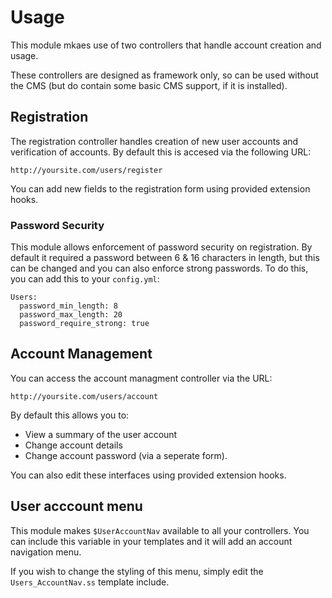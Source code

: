 # Usage

This module mkaes use of two controllers that handle account 
creation and usage.

These controllers are designed as framework only, so can be used
without the CMS (but do contain some basic CMS support, if it is 
installed).

## Registration

The registration controller handles creation of new user accounts
and verification of accounts. By default this is accesed via the
following URL:

    http://yoursite.com/users/register

You can add new fields to the registration form using provided extension hooks.

### Password Security

This module allows enforcement of password security on registration.
By default it required a password between 6 & 16 characters in 
length, but this can be changed and you can also enforce strong 
passwords. To do this, you can add this to your `config.yml`:

    Users:
      password_min_length: 8
      password_max_length: 20
      password_require_strong: true

## Account Management

You can access the account managment controller via the URL:

    http://yoursite.com/users/account

By default this allows you to:

* View a summary of the user account
* Change account details
* Change account password (via a seperate form).

You can also edit these interfaces using provided extension hooks.

## User acccount menu

This module makes `$UserAccountNav` available to all your 
controllers. You can include this variable in your templates and it 
will add an account navigation menu.

If you wish to change the styling of this menu, simply edit the `Users_AccountNav.ss` template include.
